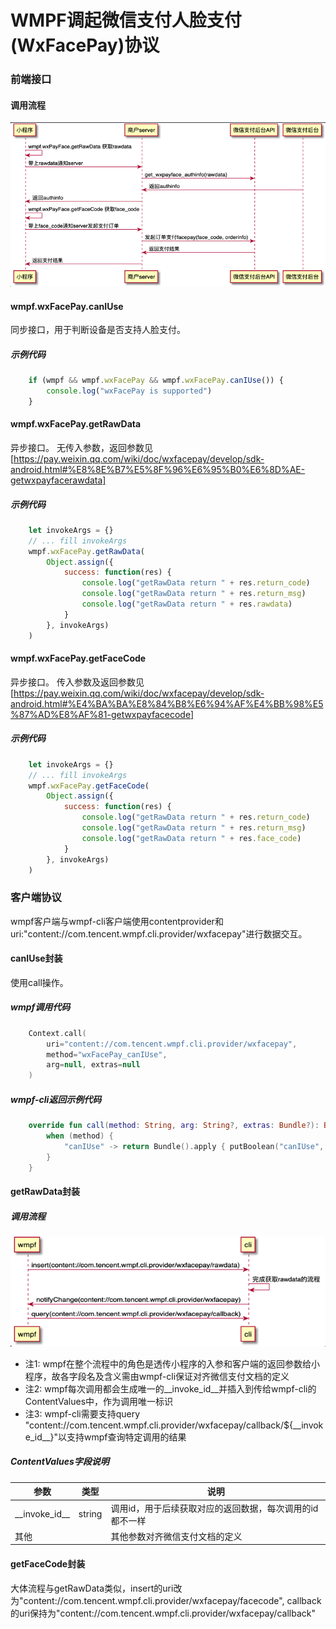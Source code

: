 # WMPF调起微信支付人脸支付(WxFacePay)协议

### 前端接口
#### 调用流程
![流程图](./runtime_procedure.png)

#### wmpf.wxFacePay.canIUse
同步接口，用于判断设备是否支持人脸支付。

##### 示例代码
```js
    if (wmpf && wmpf.wxFacePay && wmpf.wxFacePay.canIUse()) {
        console.log("wxFacePay is supported")
    }
```

#### wmpf.wxFacePay.getRawData
异步接口。
无传入参数，返回参数见[https://pay.weixin.qq.com/wiki/doc/wxfacepay/develop/sdk-android.html#%E8%8E%B7%E5%8F%96%E6%95%B0%E6%8D%AE-getwxpayfacerawdata]

##### 示例代码
```js
    let invokeArgs = {}
    // ... fill invokeArgs
    wmpf.wxFacePay.getRawData(
        Object.assign({
            success: function(res) {
                console.log("getRawData return " + res.return_code)
                console.log("getRawData return " + res.return_msg)
                console.log("getRawData return " + res.rawdata)
            }
        }, invokeArgs)
    )
```

#### wmpf.wxFacePay.getFaceCode
异步接口。
传入参数及返回参数见[https://pay.weixin.qq.com/wiki/doc/wxfacepay/develop/sdk-android.html#%E4%BA%BA%E8%84%B8%E6%94%AF%E4%BB%98%E5%87%AD%E8%AF%81-getwxpayfacecode]

##### 示例代码
```js
    let invokeArgs = {}
    // ... fill invokeArgs
    wmpf.wxFacePay.getFaceCode(
        Object.assign({
            success: function(res) {
                console.log("getRawData return " + res.return_code)
                console.log("getRawData return " + res.return_msg)
                console.log("getRawData return " + res.face_code)
            }
        }, invokeArgs)
    )
```


### 客户端协议
wmpf客户端与wmpf-cli客户端使用contentprovider和uri:"content://com.tencent.wmpf.cli.provider/wxfacepay"进行数据交互。

#### canIUse封装
使用call操作。

##### wmpf调用代码
```kotlin
    Context.call(
        uri="content://com.tencent.wmpf.cli.provider/wxfacepay",
        method="wxFacePay_canIUse",
        arg=null, extras=null
    )
```

##### wmpf-cli返回示例代码
```kotlin
    override fun call(method: String, arg: String?, extras: Bundle?): Bundle? {
        when (method) {
            "canIUse" -> return Bundle().apply { putBoolean("canIUse", true) }
        }
    }
```

#### getRawData封装

##### 调用流程
![流程图](./wmpf_cli_procedure_get_raw_data.png)
- 注1: wmpf在整个流程中的角色是透传小程序的入参和客户端的返回参数给小程序，故各字段名及含义需由wmpf-cli保证对齐微信支付文档的定义
- 注2: wmpf每次调用都会生成唯一的\_\_invoke_id\_\_并插入到传给wmpf-cli的ContentValues中，作为调用唯一标识
- 注3: wmpf-cli需要支持query "content://com.tencent.wmpf.cli.provider/wxfacepay/callback/${\_\_invoke_id\_\_}"以支持wmpf查询特定调用的结果

##### ContentValues字段说明
| 参数               | 类型   | 说明             |
|-------------------|--------|-----------------|
| \_\_invoke_id\_\_ | string | 调用id，用于后续获取对应的返回数据，每次调用的id都不一样 |
| 其他               |        | 其他参数对齐微信支付文档的定义 |


#### getFaceCode封装
大体流程与getRawData类似，insert的uri改为"content://com.tencent.wmpf.cli.provider/wxfacepay/facecode", callback的uri保持为"content://com.tencent.wmpf.cli.provider/wxfacepay/callback"